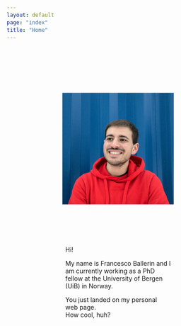 ```yaml
---
layout: default
page: "index"
title: "Home"
---
```


<div class="w3-container w3-center">
  <div class="w3-hide-large" style="height:64px;"></div>

  <!--Some horizontal padding on larger devices-->
  <div class="w3-col l1 m0 s0">&nbsp;</div>

  <div class="w3-col l5 m12 s12 w3-container" style="min-height:300px; position: relative;">
    <div class="w3-center" style="position: absolute; top: 50%; left: 50%; transform: translate(-50%,-50%);">
      <img src="/assets/images/propic.jpg" class="w3-circle" alt="Me: Francesco Ballerin" style="width:100%">
    </div>
  </div>

  <div class="w3-col l5 m12 s12 w3-container w3-center" style="min-height:300px; position: relative;">
    <div class="w3-border w3-center w3-white" style="width:60%; position: absolute; top: 50%;left: 50%; transform: translate(-50%,-50%);">
      <p style="padding-left:32px; padding-right:32px;">Hi!</p>
      <p style="padding-left:32px; padding-right:32px;">My name is Francesco Ballerin and I am currently working as a PhD fellow at the University of Bergen
      (UiB) in Norway.</p>
      <p style="padding-left:32px; padding-right: 32px;">You just landed on my personal web page.<br>How cool, huh?</p>
    </div>
  </div>

  <!--Some horizontal padding on larger devices-->
  <div class="w3-col l1 m0 s0">&nbsp;</div>
</div>